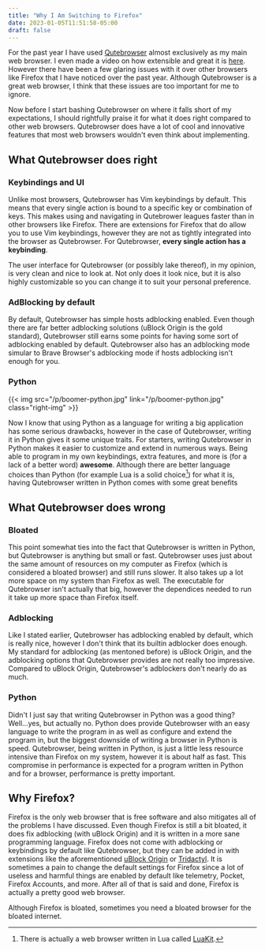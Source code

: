 ```yaml
---
title: "Why I Am Switching to Firefox"
date: 2023-01-05T11:51:58-05:00
draft: false
---
```


For the past year I have used [Qutebrowser](https://qutebrowser.org/) almost exclusively as my main
web browser. I even made a video on how extensible and great it is [here](https://youtu.be/N79au5Xq65s).
However there have been a few glaring issues with it over other browsers
like Firefox that I have noticed over the past year. Although Qutebrowser
is a great web browser, I think that these issues are too important for
me to ignore.

Now before I start bashing Qutebrowser on where it falls short of my
expectations, I should rightfully praise it for what it does right compared
to other web browsers. Qutebrowser does have a lot of cool and innovative
features that most web browsers wouldn't even think about implementing.

## What Qutebrowser does right

### Keybindings and UI

Unlike most browsers, Qutebrowser has Vim keybindings by default. This means
that every single action is bound to a specific key or combination of keys.
This makes using and navigating in Qutebrower leagues faster than in other
browsers like Firefox. There are extensions for Firefox that do allow you
to use Vim keybindings, however they are not as tightly integrated into the
browser as Qutebrowser. For Qutebrowser, **every single action has a keybinding**.

The user interface for Qutebrowser (or possibly lake thereof), in my opinion,
is very clean and nice to look at. Not only does it look nice, but it is also
highly customizable so you can change it to suit your personal preference.

### AdBlocking by default

By default, Qutebrowser has simple hosts adblocking enabled. Even though
there are far better adblocking solutions (uBlock Origin is the gold standard),
Qutebrowser still earns some points for having some sort of adblocking enabled
by default. Qutebrowser also has an adblocking mode simular to Brave Browser's
adblocking mode if hosts adblocking isn't enough for you.

### Python

{{< img src="/p/boomer-python.jpg" link="/p/boomer-python.jpg" class="right-img" >}}

Now I know that using Python as a language for writing a big application has
some serious drawbacks, however in the case of Qutebrowser, writing it in
Python gives it some unique traits. For starters, writing Qutebrowser in
Python makes it easier to customize and extend in numerous ways. Being able
to program in my own keybindings, extra features, and more is (for a lack of a
better word) **awesome**. Although there are better language choices than
Python (for example Lua is a solid choice[^1]) for what it is, having
Qutebrowser written in Python comes with some great benefits

## What Qutebrowser does wrong

### Bloated

This point somewhat ties into the fact that Qutebrowser is written in Python,
but Qutebrowser is anything but small or fast. Qutebrowser uses just about
the same amount of resources on my computer as Firefox (which is considered a
bloated browser) and still runs slower. It also takes up a lot more space
on my system than Firefox as well. The executable for Qutebrowser isn't
actually that big, however the dependices needed to run it take up more space
than Firefox itself.

### Adblocking

Like I stated earlier, Qutebrowser has adblocking enabled by default, which is
really nice, however I don't think that its builtin adblocker does enough.
My standard for adblocking (as mentoned before) is uBlock Origin, and the
adblocking options that Qutebrowser provides are not really too impressive.
Compared to uBlock Origin, Qutebrowser's adblockers don't nearly do as much.

### Python

Didn't I just say that writing Qutebrowser in Python was a good thing?
Well...yes, but actually no. Python does provide Qutebrowser with an easy
language to write the program in as well as configure and extend the program
in, but the biggest downside of writing a browser in Python is speed. Qutebrowser,
being written in Python, is just a little less resource intensive than Firefox
on my system, however it is about half as fast. This compromise in performance is
expected for a program written in Python and for a browser, performance is
pretty important.

## Why Firefox?

Firefox is the only web browser that is free software and also mitigates
all of the problems I have discussed. Even though Firefox is still a bit
bloated, it does fix adblocking (with uBlock Origin) and it is written in a more sane programming
language. Firefox does not come with adblocking or keybindings by default like
Qutebrowser, but they can be added in with extensions like the aforementioned
[uBlock Origin](https://ublockorigin.com/) or [Tridactyl](https://tridactyl.xyz/).
It is sometimes a pain to change the default settings for Firefox since a lot
of useless and harmful things are enabled by default like telemetry, Pocket,
Firefox Accounts, and more. After all of that is said and done, Firefox is
actually a pretty good web browser.

Although Firefox is bloated, sometimes you need a bloated browser for
the bloated internet.

[^1]: There is actually a web browser written in Lua called [LuaKit](https://luakit.github.io/).
